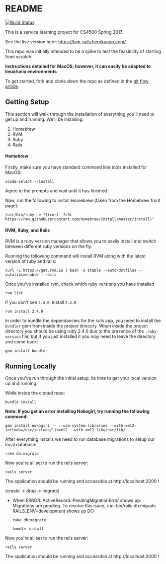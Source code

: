 # README

[![Build Status](https://travis-ci.org/LiteracyVolunteersOfMA/lvm-rails.svg?branch=master)](https://travis-ci.org/LiteracyVolunteersOfMA/lvm-rails)

This is a service learning project for CS4500 Spring 2017.

See the live version here: https://lvm-rails.herokuapp.com/

This repo was initially intended to be a spike to test the feasibility of starting from scratch.

**Instructions detailed for MacOS; however, it can easily be adapted to linux/unix environments**

To get started, fork and clone down the repo as defined in the [git flow article](https://cs5500.ccs.neu.edu/confluence/display/CS4500Sp16TEAM4/Git+Workflow).

## Getting Setup

This section will walk through the installation of everything you'll need to get up and running. We'll be installing:

1. Homebrew
2. RVM
3. Ruby
4. Rails

#### Homebrew

Firstly, make sure you have standard command line tools installed for MacOS:

```
xcode-select --install
```

Agree to the prompts and wait until it has finished.

Now, run the following to install Homebrew (taken from the Homebrew front page):

```
/usr/bin/ruby -e "$(curl -fsSL https://raw.githubusercontent.com/Homebrew/install/master/install)"
```

#### RVM, Ruby, and Rails

RVM is a ruby version manager that allows you to easily install and switch between different ruby versions on the fly.

Running the following command will install RVM along with the latest version of ruby and rails:

```
curl -L https://get.rvm.io | bash -s stable --auto-dotfiles --autolibs=enable --rails
```
Once you've installed rvm, check which ruby versions you have installed
```
rvm list
```
If you don't see `2.4.0`, install `2.4.0`
```
rvm install 2.4.0
```

In order to bundle the dependancies for the rails app, you need to install the `bundler` gem from inside the project direcory. When inside the project directory you should be using ruby 2.4.0 due to the presence of the `.ruby-version` file, but if you just installed it you may need to leave the directory and come back:

```
gem install bundler
```

## Running Locally

Once you've run through the initial setup, its time to get your local version up and running.

While inside the cloned repo:

```
bundle install
```

**Note: If you get an error installing Nokogiri, try running the following command:**

```
gem install nokogiri -- --use-system-libraries --with-xml2-include=/usr/include/libxml2 --with-xml2-lib=/usr/lib/
```

After everything installs we need to run database migrations to setup our local database:

```
rake db:migrate
```

Now you're all set to run the rails server:

```
rails server
```

The application should be running and accessible at http://localhost:3000 !

(create -> drop -> migrate)
* When ERROR: ActiveRecord::PendingMigrationError shows up:
  Migrations are pending. To resolve this issue, run: bin/rails db:migrate RAILS_ENV=development shows up
  DO:
    ```
    rake db:migrate
    ```

    ```
    bundle install
    ```


Now you're all set to run the rails server:

```
rails server
```

The application should be running and accessible at http://localhost:3000 !


